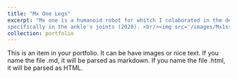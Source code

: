 ```yaml
---
title: "Mx One Legs"
excerpt: "Mx one is a humanoid robot for whitch I colaborated in the design of the legs, 
specifically in the ankle's joints (2020). <br/><img src='/images/Mx1ss.JPG'>"
collection: portfolio
---
```


This is an item in your portfolio. It can be have images or nice text. If you name the file .md, it will be parsed as markdown. If you name the file .html, it will be parsed as HTML. 
